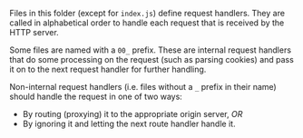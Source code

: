Files in this folder (except for `index.js`) define request handlers. They are called in alphabetical order to handle each request that is received by the HTTP server.

Some files are named with a `00_` prefix. These are internal request handlers that do some processing on the request (such as parsing cookies) and pass it on to the next request handler for further handling.

Non-internal request handlers (i.e. files without a `_` prefix in their name) should handle the request in one of two ways:
* By routing (proxying) it to the appropriate origin server, *OR*
* By ignoring it and letting the next route handler handle it.

